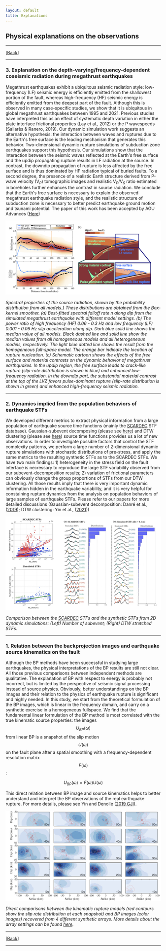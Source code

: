 ```yaml
---
layout: default
title: Explanations
---
```

## Physical explanations on the observations

----
[[Back](/pages/research.html)]

----

### 3. Explanation on the depth-varying/frequency-dependent coseismic radiation during megathrust earthquakes

Megathrust earthquakes exhibit a ubiquitous seismic radiation style: low-frequency (LF) seismic energy is efficiently emitted from the shallowest portion of the fault, whereas high-frequency (HF) seismic energy is efficiently emitted from the deepest part of the fault. Although this is observed in many case-specific studies, we show that it is ubiquitous in global megathrust earthquakes between 1995 and 2021. Previous studies have interpreted this as an effect of systematic depth variation in either the plate interface frictional properties (Lay et al., 2012) or the P wavespeeds (Sallarès & Ranero, 2019). Our dynamic simulation work suggests an alternative hypothesis: the interaction between waves and ruptures due to the Earth's free surface is the leading mechanism that generates this behavior. Two-dimensional dynamic rupture simulations of subduction zone earthquakes support this hypothesis. Our simulations show that the interaction between the seismic waves reflected at the Earth's free surface and the updip propagating rupture results in LF radiation at the source. In contrast, the downdip propagation of rupture is less affected by the free surface and is thus dominated by HF radiation typical of buried faults. To a second degree, the presence of a realistic Earth structure derived from P-wave velocity (V$_P$) tomographic images and realistic V$_P$/V$_S$ ratio estimated in boreholes further enhances the contrast in source radiation. We conclude that the Earth's free surface is necessary to explain the observed megathrust earthquake radiation style, and the realistic structure of subduction zone is necessary to better predict earthquake ground motion and tsunami potential. The paper of this work has been accepted by AGU Advances ([Here](http://will-update-the-doi-once-available.))


![Depth-frequency relation](/assets/depth_frequency_explantion.png)

_Spectral properties of the source radiation, shown by the probability distribution from all models.} These distributions are obtained from the Box-kernel smoother. (a) Best-fitted spectral falloff rate $n$ along dip from the simulated megathrust earthquake with different model settings. (b) The power ratio of high frequency (HF) 0.06 - 0.3 Hz and low frequency (LF) 0.001 - 0.06 Hz slip acceleration along dip. Dark blue solid line shows the median value of all models. Black dashed line and solid line show the median values from all homogeneous models and all heterogeneous models, respectively. The light blue dotted line shows the result from the homogeneous full-space model. The orange bar indicate the location of rupture nucleation. (c) Schematic cartoon shows the effects of the free surface and material contrasts on the dynamic behavior of megathrust earthquakes. In the updip region, the free surface leads to crack-like rupture (slip-rate distribution is shown in blue) and enhanced low-frequency radiation. In the downdip part, the substantial material contrast at the top of the LVZ favors pulse-dominant rupture (slip-rate distribution is shown in green) and enhanced high-frequency seismic radiation._


----

### 2. Dynamics implied from the population behaviors of earthquake STFs

We developed different metrics to extract physical information from a large population of earthquake source time functions (mainly the [SCARDEC](http://scardec.projects.sismo.ipgp.fr/#) STF database). Gaussian-subevent decomposing (please see [here](/pages/observations.html)) and DTW clustering (please see [here](/pages/observations.html)) source time functions provides us a lot of new observations. In order to investigate possible factors that control the STF complexity patterns, we perform a large number of 2-dimensional dynamic rupture simulations with stochastic distributions of pre-stress, and apply the same metrics to the resulting synthetic STFs as to the SCARDEC STFs. We have two main findings: 1) heterogeneity in the stress field on the fault interface is necressary to reproduce the large STF variability observed from our subevent-decomposition results; 2) variation of frictional parameters can obviously change the group proportions of STFs from our DTW clustering. All those results imply that there is very important dynamic information hidden in the earthquake variability, and it is very helpful for constaining rupture dynamics from the analysis on population behaviors of large samples of earthquake STFs. Please refer to our papers for more detailed discussions (Gaussian-subevent decomposition: Danré et al.,([2019](https://agupubs.onlinelibrary.wiley.com/doi/abs/10.1029/2019GL083093)); DTW clustering: Yin et al., ([2021](https://doi.org/10.1785/0220200403)))


![CSBP](/assets/STF_comparison.jpg)

_Comparison between the [SCARDEC](http://scardec.projects.sismo.ipgp.fr/#) STFs and the synthetic STFs from 2D dynamic simulations: (Left) Number of subevent; (Right) DTW stretched STFs._



----

### 1. Relation between the backprojection images and earthquake source kinematics on the fault

Although the BP methods have been successful in studying large earthquakes, the physical interpretations of the BP results are still not clear. All those previous comparisons between independent methods are qualitative. The explanation of BP with respect to energy is probably not incorrect, but is limited by the perspective of seismic signal processing instead of source physics. Obviously, better understandings on the BP images and their relation to the physics of earthquake rupture is significant and highly needed. In this study, we start from the theoretical formulation of the BP images, which is linear in the frequency domain, and carry on a synthetic exercise in a homogeneous fullspace. We find that the fundamental linear formulation of the BP method is most correlated with the true kinematic source properties: the images $$U_{BP}(\omega)$$ from linear BP is a snapshot of the slip motion $$U(\omega)$$ on the fault plane after a spatial smoothing with a frequency-dependent resolution matrix $$F(\omega)$$:

$$U_{BP}(\omega) = F(\omega)U(\omega)$$

This direct relation between BP image and source kinematics helps to better understand and interpret the BP observations of the real earthquake rupture. For more details, please see Yin and Denolle ([2019 GJI](https://academic.oup.com/gji/article-abstract/217/2/729/5301380)).


![CSBP](/assets/BP_explanation.png)

_Direct comparisons between the kinematic rupture models (red contours show the slip rate distribution at each snapshot) and BP images (color images) recovered from 4 different synthetic arrays. More details about the array settings can be found [here](https://academic.oup.com/gji/article-abstract/217/2/729/5301380)._



----
[[Back](/pages/research.html)]

----
